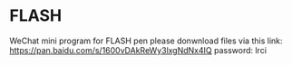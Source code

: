 # FLASH
WeChat mini program for FLASH pen
please donwnload files via this link: https://pan.baidu.com/s/1600vDAkReWy3lxgNdNx4IQ
password: lrci

